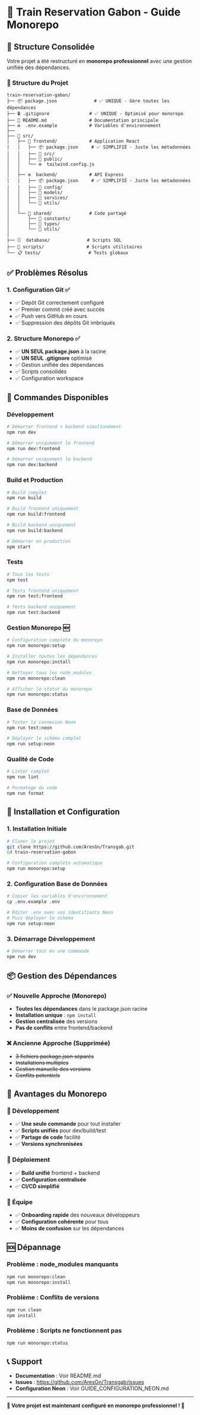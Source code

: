 # 🚂 Train Reservation Gabon - Guide Monorepo

## 🎯 **Structure Consolidée**

Votre projet a été restructuré en **monorepo professionnel** avec une gestion unifiée des dépendances.

### **📁 Structure du Projet**

```
train-reservation-gabon/
├── 📦 package.json              # ✅ UNIQUE - Gère toutes les dépendances
├── 🔒 .gitignore               # ✅ UNIQUE - Optimisé pour monorepo
├── 📄 README.md                # Documentation principale
├── ⚙️  .env.example            # Variables d'environnement
├── 
├── 📂 src/
│   ├── 🎨 frontend/            # Application React
│   │   ├── 📦 package.json     # ✅ SIMPLIFIÉ - Juste les métadonnées
│   │   ├── 📂 src/
│   │   ├── 📂 public/
│   │   └── ⚙️  tailwind.config.js
│   │
│   ├── ⚙️  backend/            # API Express
│   │   ├── 📦 package.json     # ✅ SIMPLIFIÉ - Juste les métadonnées
│   │   ├── 📂 config/
│   │   ├── 📂 models/
│   │   ├── 📂 services/
│   │   └── 📂 utils/
│   │
│   └── 🔗 shared/              # Code partagé
│       ├── 📂 constants/
│       ├── 📂 types/
│       └── 📂 utils/
│
├── 🗄️  database/              # Scripts SQL
├── 🔧 scripts/                # Scripts utilitaires
└── 📋 tests/                  # Tests globaux
```

## ✅ **Problèmes Résolus**

### **1. Configuration Git** ✅
- ✅ Dépôt Git correctement configuré
- ✅ Premier commit créé avec succès
- ✅ Push vers GitHub en cours
- ✅ Suppression des dépôts Git imbriqués

### **2. Structure Monorepo** ✅
- ✅ **UN SEUL package.json** à la racine
- ✅ **UN SEUL .gitignore** optimisé
- ✅ Gestion unifiée des dépendances
- ✅ Scripts consolidés
- ✅ Configuration workspace

## 🚀 **Commandes Disponibles**

### **Développement**
```bash
# Démarrer frontend + backend simultanément
npm run dev

# Démarrer uniquement le frontend
npm run dev:frontend

# Démarrer uniquement le backend
npm run dev:backend
```

### **Build et Production**
```bash
# Build complet
npm run build

# Build frontend uniquement
npm run build:frontend

# Build backend uniquement
npm run build:backend

# Démarrer en production
npm start
```

### **Tests**
```bash
# Tous les tests
npm test

# Tests frontend uniquement
npm run test:frontend

# Tests backend uniquement
npm run test:backend
```

### **Gestion Monorepo** 🆕
```bash
# Configuration complète du monorepo
npm run monorepo:setup

# Installer toutes les dépendances
npm run monorepo:install

# Nettoyer tous les node_modules
npm run monorepo:clean

# Afficher le statut du monorepo
npm run monorepo:status
```

### **Base de Données**
```bash
# Tester la connexion Neon
npm run test:neon

# Déployer le schéma complet
npm run setup:neon
```

### **Qualité de Code**
```bash
# Linter complet
npm run lint

# Formatage du code
npm run format
```

## 🔧 **Installation et Configuration**

### **1. Installation Initiale**
```bash
# Cloner le projet
git clone https://github.com/AresGn/Transgab.git
cd train-reservation-gabon

# Configuration complète automatique
npm run monorepo:setup
```

### **2. Configuration Base de Données**
```bash
# Copier les variables d'environnement
cp .env.example .env

# Éditer .env avec vos identifiants Neon
# Puis déployer le schéma
npm run setup:neon
```

### **3. Démarrage Développement**
```bash
# Démarrer tout en une commande
npm run dev
```

## 📦 **Gestion des Dépendances**

### **✅ Nouvelle Approche (Monorepo)**
- **Toutes les dépendances** dans le package.json racine
- **Installation unique** : `npm install`
- **Gestion centralisée** des versions
- **Pas de conflits** entre frontend/backend

### **❌ Ancienne Approche (Supprimée)**
- ~~3 fichiers package.json séparés~~
- ~~Installations multiples~~
- ~~Gestion manuelle des versions~~
- ~~Conflits potentiels~~

## 🎯 **Avantages du Monorepo**

### **🔧 Développement**
- ✅ **Une seule commande** pour tout installer
- ✅ **Scripts unifiés** pour dev/build/test
- ✅ **Partage de code** facilité
- ✅ **Versions synchronisées**

### **🚀 Déploiement**
- ✅ **Build unifié** frontend + backend
- ✅ **Configuration centralisée**
- ✅ **CI/CD simplifié**

### **👥 Équipe**
- ✅ **Onboarding rapide** des nouveaux développeurs
- ✅ **Configuration cohérente** pour tous
- ✅ **Moins de confusion** sur les dépendances

## 🆘 **Dépannage**

### **Problème : node_modules manquants**
```bash
npm run monorepo:clean
npm run monorepo:install
```

### **Problème : Conflits de versions**
```bash
npm run clean
npm install
```

### **Problème : Scripts ne fonctionnent pas**
```bash
npm run monorepo:status
```

## 📞 **Support**

- **Documentation** : Voir README.md
- **Issues** : https://github.com/AresGn/Transgab/issues
- **Configuration Neon** : Voir GUIDE_CONFIGURATION_NEON.md

---

**🎉 Votre projet est maintenant configuré en monorepo professionnel ! 🎉**
